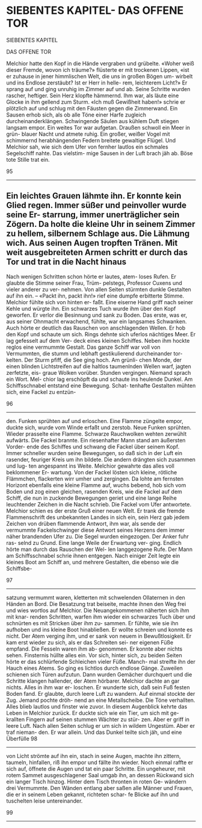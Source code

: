 # SIEBENTES KAPITEL- DAS OFFENE TOR

<!-- Source: gemini OCR -->

SIEBENTES KAPITEL

DAS OFFENE TOR

Melchior hatte den Kopf in die Hände vergraben
und grübelte.
«Woher weiß dieser Fremde, wovon ich träume?»
flüsterte er mit trockenen Lippen, «ist er zuhause in
jener himmlischen Welt, die uns in großen Bögen um-
wirbelt und ins Endlose zerstäubt? Ist er Herr in helle-
rem, leichterem Licht?»
Er sprang auf und ging unruhig im Zimmer auf und
ab. Seine Schritte wurden rascher, heftiger. Sein Herz
klopfte hämmernd. Ihm war, als läute eine Glocke in
ihm gellend zum Sturm.
«Ich muß Gewißheit haben!» schrie er plötzlich auf
und schlug mit den Fäusten gegen die Zimmerwand.
Ein Sausen erhob sich, als ob alle Töne einer Harfe
zugleich durcheinanderklängen. Schwingende Säulen
aus kühlem Duft stiegen langsam empor. Ein weites
Tor war aufgetan. Draußen schwoll ein Meer in grün-
blauer Nacht und atmete ruhig. Ein großer, weißer
Vogel mit schimmernd herabhängenden Federn breitete
gewaltige Flügel.
Und Melchior sah, wie sich dem Ufer von fernher
lautlos ein schmales Segelschiff nahte. Das vielstim-
mige Sausen in der Luft brach jäh ab. Böse tote Stille
trat ein.

95

---

Ein leichtes Grauen lähmte ihn. Er konnte kein Glied
regen. Immer süßer und peinvoller wurde seine Er-
starrung, immer unerträglicher sein Zögern. Da holte
die kleine Uhr in seinem Zimmer zu hellem, silbernem
Schlage aus. Die Lähmung wich. Aus seinen Augen
tropften Tränen. Mit weit ausgebreiteten Armen schritt
er durch das Tor und trat in die Nacht hinaus
-

Nach wenigen Schritten schon hörte er lautes, atem-
loses Rufen. Er glaubte die Stimme seiner Frau, Trüm-
pelstegs, Professor Cuxens und vieler anderer zu ver-
nehmen. Von allen Seiten stürmten dunkle Gestalten
auf ihn ein. – «Packt ihn, packt ihn!» rief eine dumpfe
erbitterte Stimme. Melchior fühlte sich von hinten er-
faßt. Eine eiserne Hand griff nach seiner Kehle und
würgte ihn. Ein schwarzes Tuch wurde ihm über den
Kopf geworfen. Er verlor die Besinnung und sank zu
Boden.
Das erste, was er, aus seiner Ohnmacht erwachend,
fühlte, war ein langsames Schwanken. Auch hörte er
deutlich das Rauschen von anschlagenden Wellen. Er
hob den Kopf und schaute um sich. Rings dehnte sich
uferlos nächtiges Meer. Er lag gefesselt auf dem Ver-
deck eines kleinen Schiffes. Neben ihm hockte reglos
eine vermummte Gestalt.
Das ganze Schiff war voll von Vermummten, die
stumm und lebhaft gestikulierend durcheinander tor-
kelten. Der Sturm pfiff, die See ging hoch. Am grünli-
chen Monde, der einen blinden Lichtstreifen auf die
haltlos taumenlnden Wellen warf, jagten zerfetzte, eis-
graue Wolken vorüber.
Stunden vergingen. Niemand sprach ein Wort. Mel-
chior lag erschöpft da und schaute ins heulende Dunkel.
Am Schiffsschnabel entstand eine Bewegung. Schat-
tenhafte Gestalten mühten sich, eine Fackel zu entzün-

96

---

den. Funken sprühten auf und erloschen. Eine Flamme
züngelte empor, duckte sich, wurde vom Winde erfaßt
und zerstob. Neue Funken sprühten. Wieder prasselte
eine Flamme. Schwarze Rauchwolken wehten zerwühlt
aufwärts. Die Fackel brannte.
Ein riesenhafter Mann stand am äußersten Vorder-
ende des Schiffes und schwang die Fackel über seinem
Kopf. Immer schneller wurden seine Bewegungen, so
daß sich in der Luft ein rasender, feuriger Kreis um ihn
bildete. Die andern drängten sich zusammen und lug-
ten angespannt ins Weite.
Melchior gewahrte das alles voll beklommener Er-
wartung. Von der Fackel lösten sich kleine, rötliche
Flämmchen, flackerten wirr umher und zergingen.
Da lohte am fernsten Horizont ebenfalls eine kleine
Flamme auf, wuchs bebend, hob sich vom Boden und
zog einen gleichen, rasenden Kreis, wie die Fackel auf
dem Schiff, die nun in zuckende Bewegungen geriet und
eine lange Reihe leuchtender Zeichen in die Nacht
schrieb. Die Fackel vom Ufer antwortete.
Melchior schien es der erste Gruß einer neuen Welt.
Er trank die fremde Flammenschrift des unbekannten
Landes in sich ein, sein Herz gab jedem Zeichen von
drüben flammende Antwort, ihm war, als sende der
vermummte Fackelschwinger diese Antwort seines
Herzens dem immer näher brandenden Ufer zu.
Die Segel wurden eingezogen. Der Anker fuhr ras-
selnd zu Grund. Eine lange Weile der Erwartung ver-
ging. Endlich hörte man durch das Rauschen der Wel-
len langgezogene Rufe. Der Mann am Schiffsschnabel
schrie ihnen entgegen.
Nach einiger Zeit legte ein kleines Boot am Schiff an,
und mehrere Gestalten, die ebenso wie die Schiffsbe-

97

---

satzung vermummt waren, kletterten mit schwelenden
Ollaternen in den Händen an Bord.
Die Besatzung trat beiseite, machte ihnen den Weg
frei und wies wortlos auf Melchior.
Die Neuangekommenen näherten sich ihm mit knar-
renden Schritten, warfen ihm wieder ein schwarzes
Tuch über und schnürten es mit Stricken über ihm zu-
sammen. Er fühlte, wie sie ihn aufhoben und ins kleine
Boot hinabließen. Er wollte schreien und konnte es
nicht. Der Atem verging ihm, und er sank von neuem
in Bewußtlosigkeit.
Er kam erst wieder zu sich, als er das Schreiten sei-
ner eigenen Füße empfand. Die Fesseln waren ihm ab-
genommen. Er konnte aber nichts sehen. Finsternis
hüllte alles ein. Vor sich, hinter sich, zu beiden Seiten
hörte er das schlürfende Schleichen vieler Füße. Manch-
mal streifte ihn der Hauch eines Atems.
So ging es lichtlos durch endlose Gänge. Zuweilen
schienen sich Türen aufzutun. Dann wurden Gemächer
durchquert und die Schritte klangen hallender, der
Atem hörbarer.
Melchior dachte an gar nichts. Alles in ihm war er-
loschen. Er wunderte sich, daß sein Fuß festen Boden
fand. Er glaubte, durch leere Luft zu wandern.
Auf einmal stockte der Zug. Jemand pochte dröh-
nend an eine Metallscheibe. Die Töne verhallten. Alles
blieb lautlos und finster wie zuvor.
In diesem Augenblick kehrte das Leben in Melchior
zurück. Er duckte sich wie ein Tier, um sich mit ge-
krallten Fingern auf seinen stummen Wächter zu stür-
zen. Aber er griff in leere Luft. Nach allen Seiten schlug
er um sich in wildem Ungestüm. Aber er traf nieman-
den. Er war allein.
Und das Dunkel teilte sich jäh, und eine Überfülle
98

---

von Licht strömte auf ihn ein, stach in seine Augen,
machte ihn zittern, taumeln, hinfallen, riß ihn empor
und fällte ihn wieder. Noch einmal raffte er sich auf,
öffnete die Augen und tat ein paar Schritte.
Ein ungeheurer, mit rotem Sammet ausgeschlagener
Saal umgab ihn, an dessen Rückwand sich ein langer
Tisch hinzog. Hinter dem Tisch thronten in roten Ge-
wändern drei Vermummte.
Den Wänden entlang aber saßen alle Männer und
Frauen, die er in seinem Leben gekannt, richteten schar-
fe Blicke auf ihn und tuschelten leise untereinander.

99

---
